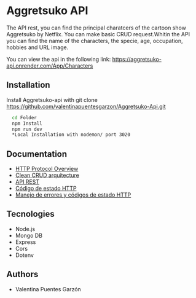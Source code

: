 
# Aggretsuko API
The API rest, you can find the principal charatcers of the cartoon show Aggretsuko by Netflix. You can make basic CRUD request.Whitin the API you can find the name of the characters, the specie, age, occupation, hobbies and URL image.

You can view the api in the following link: https://aggretsuko-api.onrender.com/App/Characters



## Installation

Install Aggretsuko-api with git clone https://github.com/valentinapuentesgarzon/Aggretsuko-Api.git

```bash
  cd Folder
  npm Install
  npm run dev 
  *Local Installation with nodemon/ port 3020
```
    
## Documentation

 - [HTTP Protocol Overview](https://developer.mozilla.org/es/docs/Web/HTTP/Overview)
 - [Clean CRUD arquitecture](https://hackmd.io/@pierodibello/S1JvdXoKP)
 - [API REST](https://blog.hubspot.es/website/que-es-api-rest)
 - [Código de estado HTTP](https://es.semrush.com/blog/codigos-de-estado-http/?kw=&cmp=LM_SRCH_DSA_Blog_ES&label=dsa_pagefeed&Network=g&Device=c&utm_content=641222099980&kwid=dsa-1929298975603&cmpid=19249322807&agpid=145221528700&BU=Core&extid=64565383243&adpos=&gclid=Cj0KCQiAutyfBhCMARIsAMgcRJQbYtfcRYqxkk7s_NfxdFzp9u3WeitHy5n6B-VmiPq1lY3nuf0sJqYaAipXEALw_wcB)
 - [Manejo de errores y códigos de estado HTTP](https://www.youtube.com/watch?v=42W9WrmfKbI)


## Tecnologies
- Node.js
- Mongo DB
- Express
- Cors
- Dotenv

## Authors

- Valentina Puentes Garzón

